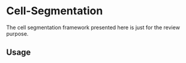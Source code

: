# Cell-Segmentation

The cell segmentation framework presented here is just for the review purpose. 

## Usage

